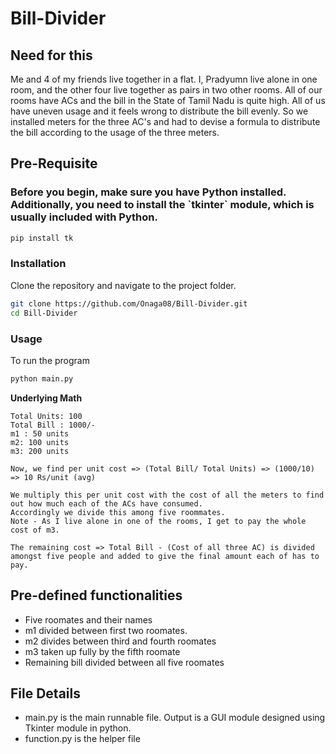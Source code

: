 # Bill-Divider

<h2>Need for this</h2>
<p>Me and 4 of my friends live together in a flat. I, Pradyumn live alone in one room, and the other four live together as pairs in two other rooms. All of our rooms have ACs and the bill in the State of Tamil Nadu is quite high. All of us have uneven usage and it feels wrong to distribute the bill evenly. So we installed meters for the three AC's and had to devise a formula to distribute the bill according to the usage of the three meters.</p>

<h2>Pre-Requisite</h2>
<h3>Before you begin, make sure you have Python installed. Additionally, you need to install the `tkinter` module, which is usually included with Python.</h3>

```bash
pip install tk
```
<h3>Installation</h3>

Clone the repository and navigate to the project folder.
```bash
git clone https://github.com/Onaga08/Bill-Divider.git
cd Bill-Divider
```

<h3>Usage</h3>

To run the program
```bash
python main.py
```

**Underlying Math**

```
Total Units: 100 
Total Bill : 1000/-
m1 : 50 units
m2: 100 units
m3: 200 units

Now, we find per unit cost => (Total Bill/ Total Units) => (1000/10) => 10 Rs/unit (avg)

We multiply this per unit cost with the cost of all the meters to find out how much each of the ACs have consumed. 
Accordingly we divide this among five roommates. 
Note - As I live alone in one of the rooms, I get to pay the whole cost of m3.

The remaining cost => Total Bill - (Cost of all three AC) is divided amongst five people and added to give the final amount each of has to pay.
```

<h2>Pre-defined functionalities</h2>
<ul>
<li>Five roomates and their names</li>
<li>m1 divided between first two roomates.</li>
<li>m2 divides between third and fourth roomates</li>
<li>m3 taken up fully by the fifth roomate</li>
<li>Remaining bill divided between all five roomates</li>
</ul>

<h2>File Details</h2>
<ul>
<li>main.py is the main runnable file. Output is a GUI module designed using Tkinter module in python.</li>
<li>function.py is the helper file </li>
</ul>


